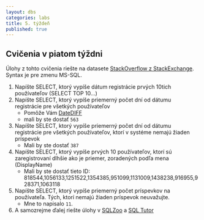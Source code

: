```yaml
---
layout: dbs
categories: labs
title: 5. týždeň
published: true
---
```

## Cvičenia v piatom týždni

Úlohy z tohto cvičenia riešte na datasete [StackOverflow z StackExchange](https://data.stackexchange.com/stackoverflow/query/new). 
Syntax je pre zmenu MS-SQL.

 
1. Napíšte SELECT, ktorý vypíše dátum registrácie prvých 10tich používateľov (SELECT TOP 10...)
2. Napíšte SELECT, ktorý vypíše priemerný počet dní od dátumu registrácie pre všetkých používateľov
    * Pomôže Vám [DateDIFF](http://technet.microsoft.com/en-us/library/ms189794.aspx)
    * mali by ste dostať `563`
3. Napíšte SELECT, ktorý vypíše priemerný počet dní od dátumu registrácie pre všetkých používateľov, ktorí v systéme nemajú žiaden príspevok
    * Mali by ste dostať `387`
4. Napíšte SELECT, ktorý vypíše prvých 10 používateľov, ktorí sú zaregistrovaní dlhšie ako je priemer, zoradených podľa mena (DisplayName)
    * Mali by ste dostať tieto ID: 818544,1056133,1251522,1354385,951099,1131009,1438238,916955,928371,1063118
5. Napíšte SELECT, ktorý vypíše priemerný počet príspevkov na používateľa. Tých, ktorí nemajú žiaden príspevok neuvažujte.
    * Mne to napisalo `11`.
6. A samozrejme ďalej riešte úlohy v [SQLZoo](http://sqlzoo.net/) a [SQL Tutor](http://sqltutor.fsv.cvut.cz/cgi-bin/sqltutor)

